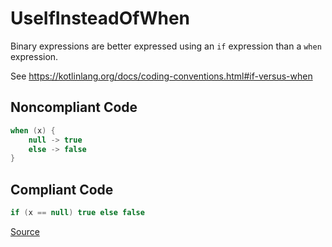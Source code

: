 # UseIfInsteadOfWhen

Binary expressions are better expressed using an `if` expression than a `when` expression.

See https://kotlinlang.org/docs/coding-conventions.html#if-versus-when

## Noncompliant Code

```kotlin
when (x) {
    null -> true
    else -> false
}
```
## Compliant Code

```kotlin
if (x == null) true else false
```

[Source](https://arturbosch.github.io/detekt/style.html#useifinsteadofwhen)
